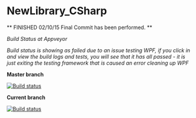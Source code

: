 # NewLibrary_CSharp

** FINISHED 02/10/15 Final Commit has been performed. **

*Build Status at Appveyor*

*Build status is showing as failed due to an issue testing WPF, if you click in and view the build logs and tests, you will see that it has all passed - it is just exiting the testing framework that is caused an error cleaning up WPF*

**Master branch**

[![Build status](https://ci.appveyor.com/api/projects/status/2n9x15yuibwndcmv/branch/master?svg=true)](https://ci.appveyor.com/project/andrewtobin/newlibrary-csharp/branch/master)

**Current branch**

[![Build status](https://ci.appveyor.com/api/projects/status/2n9x15yuibwndcmv?svg=true)](https://ci.appveyor.com/project/andrewtobin/newlibrary-csharp)
